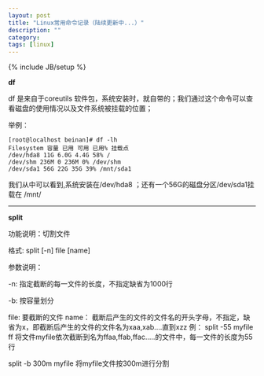 ```yaml
---
layout: post
title: "Linux常用命令记录（陆续更新中...）"
description: ""
category: 
tags: [linux]
---
```

{% include JB/setup %}

**df**

df 是来自于coreutils 软件包，系统安装时，就自带的；我们通过这个命令可以查看磁盘的使用情况以及文件系统被挂载的位置；

举例：

    [root@localhost beinan]# df -lh
    Filesystem 容量 已用 可用 已用% 挂载点
    /dev/hda8 11G 6.0G 4.4G 58% /
    /dev/shm 236M 0 236M 0% /dev/shm
    /dev/sda1 56G 22G 35G 39% /mnt/sda1

我们从中可以看到,系统安装在/dev/hda8 ；还有一个56G的磁盘分区/dev/sda1挂载在 /mnt/

*****

**split**

功能说明：切割文件

格式: split \[-n\] file \[name\] 

参数说明： 

-n: 指定截断的每一文件的长度，不指定缺省为1000行 

-b: 按容量划分

file: 要截断的文件 
name： 截断后产生的文件的文件名的开头字母，不指定，缺省为x，即截断后产生的文件的文件名为xaa,xab....直到xzz 
例： 
split -55 myfile ff 
将文件myfile依次截断到名为ffaa,ffab,ffac.....的文件中，每一文件的长度为55行

split -b 300m myfile    将myfile文件按300m进行分割 